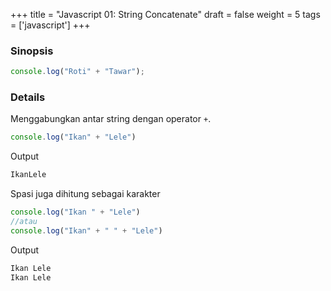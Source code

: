 +++
title = "Javascript 01: String Concatenate"
draft = false
weight = 5
tags = ['javascript']
+++

### Sinopsis

```js
console.log("Roti" + "Tawar");
```

### Details

Menggabungkan antar string dengan operator `+`.

```js
console.log("Ikan" + "Lele")
```
Output
```cmd
IkanLele
```

Spasi juga dihitung sebagai karakter

```js
console.log("Ikan " + "Lele")
//atau
console.log("Ikan" + " " + "Lele")
```
Output
```cmd
Ikan Lele
Ikan Lele
```

